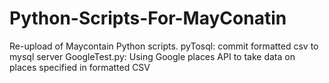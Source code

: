 # Python-Scripts-For-MayConatin
Re-upload of Maycontain Python scripts.
pyTosql: commit formatted csv to mysql server 
GoogleTest.py: Using Google places API to take data on places specified in formatted CSV
